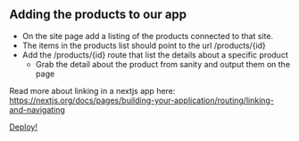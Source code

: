 ## Adding the products to our app

* On the site page add a listing of the products connected to that site. 
* The items in the products list should point to the url /products/{id}
* Add the /products/{id} route that list the details about a specific product
  * Grab the detail about the product from sanity and output them on the page

Read more about linking in a nextjs app here: https://nextjs.org/docs/pages/building-your-application/routing/linking-and-navigating

[Deploy!](deploy.md)
